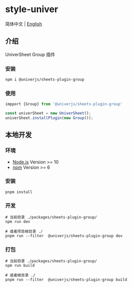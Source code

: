# style-univer

简体中文 | [English](./README.md)

## 介绍

UniverSheet Group 插件

### 安装

```bash
npm i @univerjs/sheets-plugin-group
```

### 使用

```js
impport {Group} from '@univerjs/sheets-plugin-group'

const univerSheet = new UniverSheet();
univerSheet.installPlugin(new Group());
```

## 本地开发

### 环境

-   [Node.js](https://nodejs.org/en/) Version >= 10
-   [npm](https://www.npmjs.com/) Version >= 6

### 安装

```
pnpm install
```

### 开发

```
# 当前目录 ./packages/sheets-plugin-group/
npm run dev

# 或者项目根目录 ./
pnpm run --filter  @univerjs/sheets-plugin-group dev
```

### 打包

```
# 当前目录 ./packages/sheets-plugin-group/
npm run build

# 或者根目录 ./
pnpm run --filter  @univerjs/sheets-plugin-group build
```
